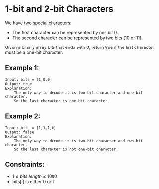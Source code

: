 # 1-bit and 2-bit Characters
We have two special characters:

* The first character can be represented by one bit 0.
* The second character can be represented by two bits (10 or 11).

Given a binary array bits that ends with 0, return true if the last character  
must be a one-bit character.

## Example 1:

    Input: bits = [1,0,0]
    Output: true
    Explanation: 
        The only way to decode it is two-bit character and one-bit character.
        So the last character is one-bit character.

## Example 2:

    Input: bits = [1,1,1,0]
    Output: false
    Explanation: 
        The only way to decode it is two-bit character and two-bit character.
        So the last character is not one-bit character.

 

## Constraints:

* $1 \le bits.length \le 1000$
* bits[i] is either 0 or 1.
